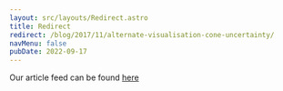 ```yaml
---
layout: src/layouts/Redirect.astro
title: Redirect
redirect: /blog/2017/11/alternate-visualisation-cone-uncertainty/
navMenu: false
pubDate: 2022-09-17
---
```

<div>
Our article feed can be found <a href="/blog/2017/11/alternate-visualisation-cone-uncertainty/">here</a>
</div>
